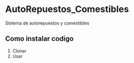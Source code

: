 # AutoRepuestos_Comestibles
Sistema de autorepuestos y comestibles
## Como instalar codigo
1. Clonar
2. Usar
